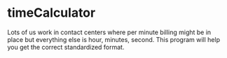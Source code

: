 # timeCalculator
Lots of us work in contact centers where per minute billing might be in place but everything else is hour, minutes, second. This program will help you get the correct standardized format.
